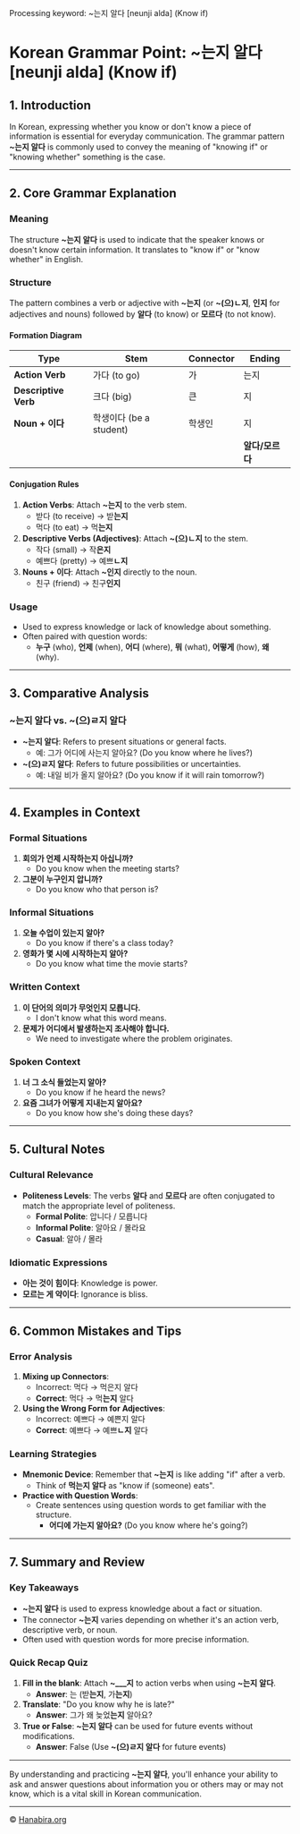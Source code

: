 Processing keyword: ~는지 알다 [neunji alda] (Know if)
# Korean Grammar Point: ~는지 알다 [neunji alda] (Know if)

## 1. Introduction
In Korean, expressing whether you know or don't know a piece of information is essential for everyday communication. The grammar pattern **~는지 알다** is commonly used to convey the meaning of "knowing if" or "knowing whether" something is the case.

---
## 2. Core Grammar Explanation
### Meaning
The structure **~는지 알다** is used to indicate that the speaker knows or doesn't know certain information. It translates to "know if" or "know whether" in English.
### Structure
The pattern combines a verb or adjective with **~는지** (or **~(으)ㄴ지**, **인지** for adjectives and nouns) followed by **알다** (to know) or **모르다** (to not know).
#### Formation Diagram
| Type                       | Stem         | Connector    | Ending     |
|----------------------------|--------------|--------------|------------|
| **Action Verb**            | 가다 (to go) | 가           | 는지       |
| **Descriptive Verb**       | 크다 (big)   | 큰           | 지         |
| **Noun + 이다**            | 학생이다 (be a student) | 학생인 | 지         |
|                            |              |              | **알다/모르다** |
#### Conjugation Rules
1. **Action Verbs**: Attach **~는지** to the verb stem.
   - 받다 (to receive) → 받**는지**
   - 먹다 (to eat) → 먹**는지**
2. **Descriptive Verbs (Adjectives)**: Attach **~(으)ㄴ지** to the stem.
   - 작다 (small) → 작**은지**
   - 예쁘다 (pretty) → 예쁘**ㄴ지**
3. **Nouns + 이다**: Attach **~인지** directly to the noun.
   - 친구 (friend) → 친구**인지**
### Usage
- Used to express knowledge or lack of knowledge about something.
- Often paired with question words:
  - **누구** (who), **언제** (when), **어디** (where), **뭐** (what), **어떻게** (how), **왜** (why).
---
## 3. Comparative Analysis
### **~는지 알다** vs. **~(으)ㄹ지 알다**
- **~는지 알다**: Refers to present situations or general facts.
  - 예: 그가 어디에 사는지 알아요? (Do you know where he lives?)
- **~(으)ㄹ지 알다**: Refers to future possibilities or uncertainties.
  - 예: 내일 비가 올지 알아요? (Do you know if it will rain tomorrow?)
---
## 4. Examples in Context
### Formal Situations
1. **회의가 언제 시작하는지 아십니까?**
   - Do you know when the meeting starts?
2. **그분이 누구인지 압니까?**
   - Do you know who that person is?
### Informal Situations
1. **오늘 수업이 있는지 알아?**
   - Do you know if there's a class today?
2. **영화가 몇 시에 시작하는지 알아?**
   - Do you know what time the movie starts?
### Written Context
1. **이 단어의 의미가 무엇인지 모릅니다.**
   - I don't know what this word means.
2. **문제가 어디에서 발생하는지 조사해야 합니다.**
   - We need to investigate where the problem originates.
### Spoken Context
1. **너 그 소식 들었는지 알아?**
   - Do you know if he heard the news?
2. **요즘 그녀가 어떻게 지내는지 알아요?**
   - Do you know how she's doing these days?
---
## 5. Cultural Notes
### Cultural Relevance
- **Politeness Levels**: The verbs **알다** and **모르다** are often conjugated to match the appropriate level of politeness.
  - **Formal Polite**: 압니다 / 모릅니다
  - **Informal Polite**: 알아요 / 몰라요
  - **Casual**: 알아 / 몰라
### Idiomatic Expressions
- **아는 것이 힘이다**: Knowledge is power.
- **모르는 게 약이다**: Ignorance is bliss.
---
## 6. Common Mistakes and Tips
### Error Analysis
1. **Mixing up Connectors**:
   - Incorrect: 먹다 → 먹은지 알다
   - **Correct**: 먹다 → 먹**는지** 알다
2. **Using the Wrong Form for Adjectives**:
   - Incorrect: 예쁘다 → 예쁜지 알다
   - **Correct**: 예쁘다 → 예쁘**ㄴ지** 알다
### Learning Strategies
- **Mnemonic Device**: Remember that **~는지** is like adding "if" after a verb.
  - Think of **먹는지 알다** as "know if (someone) eats".
- **Practice with Question Words**:
  - Create sentences using question words to get familiar with the structure.
    - **어디에 가는지 알아요?** (Do you know where he's going?)
---
## 7. Summary and Review
### Key Takeaways
- **~는지 알다** is used to express knowledge about a fact or situation.
- The connector **~는지** varies depending on whether it's an action verb, descriptive verb, or noun.
- Often used with question words for more precise information.
### Quick Recap Quiz
1. **Fill in the blank**: Attach **~___지** to action verbs when using **~는지 알다**.
   - **Answer**: 는 (받**는지**, 가**는지**)
2. **Translate**: "Do you know why he is late?"
   - **Answer**: 그가 왜 늦었**는지** 알아요?
3. **True or False**: **~는지 알다** can be used for future events without modifications.
   - **Answer**: False (Use **~(으)ㄹ지 알다** for future events)
---
By understanding and practicing **~는지 알다**, you'll enhance your ability to ask and answer questions about information you or others may or may not know, which is a vital skill in Korean communication.

---
© [Hanabira.org](https://hanabira.org)

